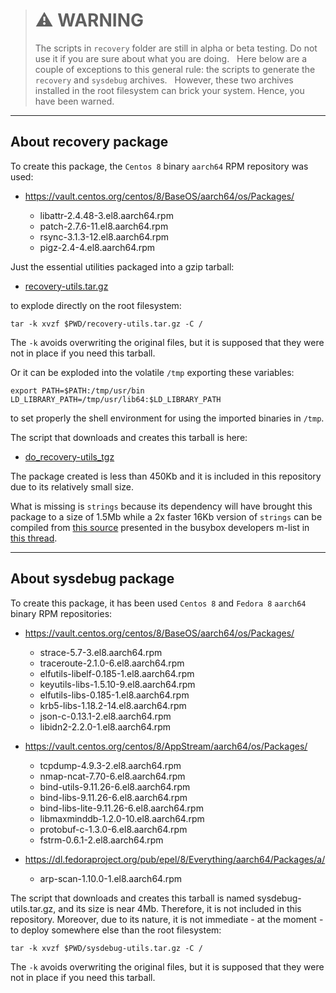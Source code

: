 > # :warning: WARNING 
> 
> The scripts in `recovery` folder are still in alpha or beta testing. Do not use it if you are sure about what you are doing.
> 
> Here below are a couple of exceptions to this general rule: the scripts to generate the `recovery` and `sysdebug` archives.
> 
> However, these two archives installed in the root filesystem can brick your system. Hence, you have been warned.

---

## About recovery package

To create this package, the `Centos 8` binary `aarch64` RPM repository was used:

* https://vault.centos.org/centos/8/BaseOS/aarch64/os/Packages/

  * libattr-2.4.48-3.el8.aarch64.rpm
  * patch-2.7.6-11.el8.aarch64.rpm
  * rsync-3.1.3-12.el8.aarch64.rpm
  * pigz-2.4-4.el8.aarch64.rpm

Just the essential utilities packaged into a gzip tarball:

* [recovery-utils.tar.gz](recovery-utils.tar.gz)

to explode directly on the root filesystem:

```
tar -k xvzf $PWD/recovery-utils.tar.gz -C /
```

The `-k` avoids overwriting the original files, but it is supposed that they were not in place if you need this tarball.

Or it can be exploded into the volatile `/tmp` exporting these variables:

```
export PATH=$PATH:/tmp/usr/bin LD_LIBRARY_PATH=/tmp/usr/lib64:$LD_LIBRARY_PATH
```

to set properly the shell environment for using the imported binaries in `/tmp`.

The script that downloads and creates this tarball is here:

* [do_recovery-utils_tgz](do_recovery-utils_tgz)

The package created is less than 450Kb and it is included in this repository due to its relatively small size.

What is missing is `strings` because its dependency will have brought this package to a size of 1.5Mb while a 2x faster 16Kb version of `strings` can be compiled from [this source](strings.c) presented in the busybox developers m-list in [this thread](https://lists.busybox.net/pipermail/busybox/2023-July/090396.html).

---

## About sysdebug package

To create this package, it has been used `Centos 8` and `Fedora 8` `aarch64` binary RPM repositories:

* https://vault.centos.org/centos/8/BaseOS/aarch64/os/Packages/

  * strace-5.7-3.el8.aarch64.rpm
  * traceroute-2.1.0-6.el8.aarch64.rpm
  * elfutils-libelf-0.185-1.el8.aarch64.rpm
  * keyutils-libs-1.5.10-9.el8.aarch64.rpm
  * elfutils-libs-0.185-1.el8.aarch64.rpm
  * krb5-libs-1.18.2-14.el8.aarch64.rpm
  * json-c-0.13.1-2.el8.aarch64.rpm
  * libidn2-2.2.0-1.el8.aarch64.rpm

* https://vault.centos.org/centos/8/AppStream/aarch64/os/Packages/

  * tcpdump-4.9.3-2.el8.aarch64.rpm
  * nmap-ncat-7.70-6.el8.aarch64.rpm
  * bind-utils-9.11.26-6.el8.aarch64.rpm
  * bind-libs-9.11.26-6.el8.aarch64.rpm
  * bind-libs-lite-9.11.26-6.el8.aarch64.rpm
  * libmaxminddb-1.2.0-10.el8.aarch64.rpm
  * protobuf-c-1.3.0-6.el8.aarch64.rpm
  * fstrm-0.6.1-2.el8.aarch64.rpm

* https://dl.fedoraproject.org/pub/epel/8/Everything/aarch64/Packages/a/

  * arp-scan-1.10.0-1.el8.aarch64.rpm

The script that downloads and creates this tarball is named sysdebug-utils.tar.gz, and its size is near 4Mb. Therefore, it is not included in this repository. Moreover, due to its nature, it is not immediate - at the moment - to deploy somewhere else than the root filesystem:

```
tar -k xvzf $PWD/sysdebug-utils.tar.gz -C /
```

The `-k` avoids overwriting the original files, but it is supposed that they were not in place if you need this tarball.
